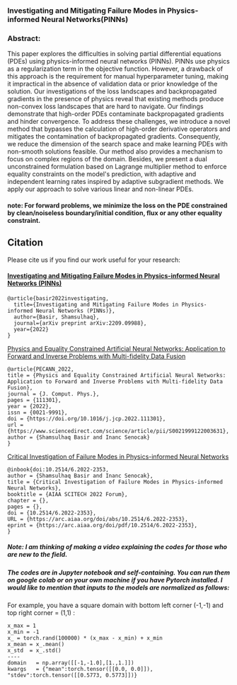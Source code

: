 ### Investigating and Mitigating Failure Modes in Physics-informed Neural Networks(PINNs)


### Abstract:
This paper explores the difficulties in solving partial differential equations (PDEs) using physics-informed neural networks (PINNs). PINNs use physics as a regularization term in the objective function. However, a drawback of this approach is the requirement for manual hyperparameter tuning, making it impractical in the absence of validation data or prior knowledge of the solution. Our investigations of the loss landscapes and backpropagated gradients in the presence of physics reveal that existing methods produce non-convex loss landscapes that are hard to navigate. Our findings demonstrate that high-order PDEs contaminate backpropagated gradients and hinder convergence. To address these challenges, we introduce a novel method that bypasses the calculation of high-order derivative operators and mitigates the contamination of backpropagated gradients. Consequently, we reduce the dimension of the search space and make learning PDEs with non-smooth solutions feasible. Our method also provides a mechanism to focus on complex regions of the domain. Besides, we present a dual unconstrained formulation based on Lagrange multiplier method to enforce equality constraints on the model's prediction, with adaptive and independent learning rates inspired by adaptive subgradient methods. We apply our approach to solve various linear and non-linear PDEs. 


#### note: For forward problems, we minimize the loss on the PDE constrained by clean/noiseless boundary/initial condition, flux or any other equality constraint. 

## Citation
Please cite us if you find our work useful for your research:
#### [Investigating and Mitigating Failure Modes in Physics-informed Neural Networks (PINNs)](https://arxiv.org/abs/2209.09988)
```
@article{basir2022investigating,
  title={Investigating and Mitigating Failure Modes in Physics-informed Neural Networks (PINNs)},
  author={Basir, Shamsulhaq},
  journal={arXiv preprint arXiv:2209.09988},
  year={2022}
}
```

[Physics and Equality Constrained Artificial Neural Networks: Application to Forward and Inverse Problems with Multi-fidelity Data Fusion](https://doi.org/10.1016/j.jcp.2022.111301)
```
@article{PECANN_2022,
title = {Physics and Equality Constrained Artificial Neural Networks: Application to Forward and Inverse Problems with Multi-fidelity Data Fusion},
journal = {J. Comput. Phys.},
pages = {111301},
year = {2022},
issn = {0021-9991},
doi = {https://doi.org/10.1016/j.jcp.2022.111301},
url = {https://www.sciencedirect.com/science/article/pii/S0021999122003631},
author = {Shamsulhaq Basir and Inanc Senocak}
}
```

[Critical Investigation of Failure Modes in Physics-informed Neural Networks]([https://doi.org/10.1016/j.jcp.2022.111301](https://doi.org/10.2514/6.2022-2353))
```
@inbook{doi:10.2514/6.2022-2353,
author = {Shamsulhaq Basir and Inanc Senocak},
title = {Critical Investigation of Failure Modes in Physics-informed Neural Networks},
booktitle = {AIAA SCITECH 2022 Forum},
chapter = {},
pages = {},
doi = {10.2514/6.2022-2353},
URL = {https://arc.aiaa.org/doi/abs/10.2514/6.2022-2353},
eprint = {https://arc.aiaa.org/doi/pdf/10.2514/6.2022-2353},
}
```

##### Note: I am thinking of making a video explaining the codes for those who are new to the field.
##### The codes are in Jupyter notebook and self-containing. You can run them on google colab or on your own machine if you have Pytorch installed. I would like to mention that inputs to the models are normalized as follows:

For example, you have a square domain with bottom left corner (-1,-1) and top right corner = (1,1) :
``` Generating collocation points from that domain will give you a mean of (0,0) and std (0.5773, 0.5773) that  you can use to normalize your inputs
x_max = 1
x_min = -1
x_ = torch.rand(100000) * (x_max - x_min) + x_min
x_mean = x_.mean()
x_std  = x_.std()
----
domain   = np.array([[-1,-1.0],[1.,1.]])
kwargs   = {"mean":torch.tensor([[0.0, 0.0]]), "stdev":torch.tensor([[0.5773, 0.5773]])}  

```
